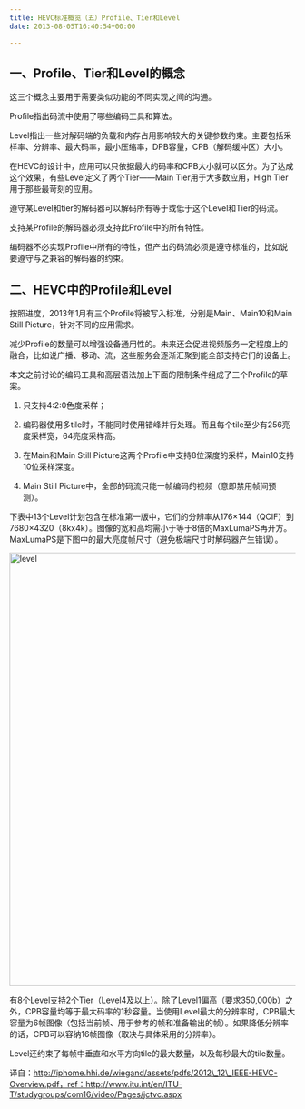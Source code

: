```yaml
---
title: HEVC标准概览（五）Profile、Tier和Level
date: 2013-08-05T16:40:54+00:00

---
```

## 一、Profile、Tier和Level的概念

这三个概念主要用于需要类似功能的不同实现之间的沟通。

Profile指出码流中使用了哪些编码工具和算法。

Level指出一些对解码端的负载和内存占用影响较大的关键参数约束。主要包括采样率、分辨率、最大码率，最小压缩率，DPB容量，CPB（解码缓冲区）大小。

在HEVC的设计中，应用可以只依据最大的码率和CPB大小就可以区分。为了达成这个效果，有些Level定义了两个Tier——Main Tier用于大多数应用，High Tier用于那些最苛刻的应用。

遵守某Level和tier的解码器可以解码所有等于或低于这个Level和Tier的码流。

支持某Profile的解码器必须支持此Profile中的所有特性。

编码器不必实现Profile中所有的特性，但产出的码流必须是遵守标准的，比如说要遵守与之兼容的解码器的约束。

## 二、HEVC中的Profile和Level

按照进度，2013年1月有三个Profile将被写入标准，分别是Main、Main10和Main Still Picture，针对不同的应用需求。

减少Profile的数量可以增强设备通用性的。未来还会促进视频服务一定程度上的融合，比如说广播、移动、流，这些服务会逐渐汇聚到能全部支持它们的设备上。

本文之前讨论的编码工具和高层语法加上下面的限制条件组成了三个Profile的草案。

1) 只支持4:2:0色度采样；
  
2) 编码器使用多tile时，不能同时使用错峰并行处理。而且每个tile至少有256亮度采样宽，64亮度采样高。
  
3) 在Main和Main Still Picture这两个Profile中支持8位深度的采样，Main10支持10位采样深度。
  
4) Main Still Picture中，全部的码流只能一帧编码的视频（意即禁用帧间预测）。

下表中13个Level计划包含在标准第一版中，它们的分辨率从176&#215;144（QCIF）到7680&#215;4320（8kx4k）。图像的宽和高均需小于等于8倍的MaxLumaPS再开方。MaxLumaPS是下图中的最大亮度帧尺寸（避免极端尺寸时解码器产生错误）。

[<img src="http://blog.yikuyiku.com/wp-content/uploads/level.jpg" alt="level" width="921" height="763" class="alignnone size-full wp-image-3651" />](http://blog.yikuyiku.com/wp-content/uploads/level.jpg)

有8个Level支持2个Tier（Level4及以上）。除了Level1偏高（要求350,000b）之外，CPB容量均等于最大码率的1秒容量。当使用Level最大的分辨率时，CPB最大容量为6帧图像（包括当前帧、用于参考的帧和准备输出的帧）。如果降低分辨率的话，CPB可以容纳16帧图像（取决与具体采用的分辨率）。

Level还约束了每帧中垂直和水平方向tile的最大数量，以及每秒最大的tile数量。

译自：http://iphome.hhi.de/wiegand/assets/pdfs/2012\_12\_IEEE-HEVC-Overview.pdf，ref：http://www.itu.int/en/ITU-T/studygroups/com16/video/Pages/jctvc.aspx
